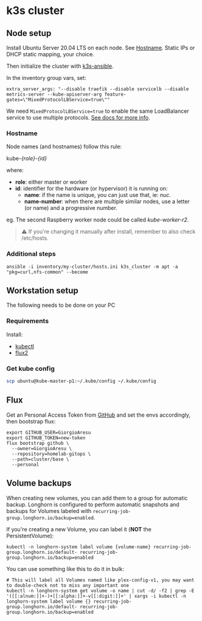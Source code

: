 # k3s cluster

## Node setup

Install Ubuntu Server 20.04 LTS on each node. See [Hostname](#Hostname).
Static IPs or DHCP static mapping, your choice.

Then initialize the cluster with [k3s-ansible](https://github.com/k3s-io/k3s-ansible).

In the inventory group vars, set:

```
extra_server_args: "--disable traefik --disable servicelb --disable metrics-server --kube-apiserver-arg feature-gates=\"MixedProtocolLBService=true\""
```

We need `MixedProtocolLBService=true` to enable the same LoadBalancer service to use multiple protocols.
[See docs for more info](https://kubernetes.io/docs/reference/command-line-tools-reference/feature-gates/).

### Hostname

Node names (and hostnames) follow this rule:

kube-*{role}*-*{id}*

where:

- **role**: either master or worker
- **id**: identifier for the hardware (or hypervisor) it is running on:
  - **name**: if the name is unique, you can just use that, ie: *nuc*.
  - **name-number**: when there are multiple similar nodes, use a letter (or name) and a progressive number.

eg. The second Raspberry worker node could be called *kube-worker-r2*.

> :warning: If you're changing it manually after install, remember to also check /etc/hosts.


### Additional steps

```shell
ansible -i inventory/my-cluster/hosts.ini k3s_cluster -m apt -a "pkg=curl,nfs-common" --become
```


## Workstation setup

The following needs to be done on your PC


### Requirements

Install:

- [kubectl](https://kubernetes.io/docs/tasks/tools/)
- [flux2](https://fluxcd.io/docs/installation/#install-the-flux-cli)


### Get kube config

```bash
scp ubuntu@kube-master-p1:~/.kube/config ~/.kube/config
```


## Flux

Get an Personal Access Token from [GitHub](https://github.com/settings/tokens) and set the envs accordingly, then bootstrap flux:

```
export GITHUB_USER=GiorgioAresu
export GITHUB_TOKEN=new-token
flux bootstrap github \
  --owner=GiorgioAresu \
  --repository=homelab-gitops \
  --path=cluster/base \
  --personal
```

## Volume backups

When creating new volumes, you can add them to a group for automatic backup.
Longhorn is configured to perform automatic snapshots and backups for Volumes labeled with `recurring-job-group.longhorn.io/backup=enabled`.

If you're creating a new Volume, you can label it (**NOT** the PersistentVolume):

```shell
kubectl -n longhorn-system label volume {volume-name} recurring-job-group.longhorn.io/default- recurring-job-group.longhorn.io/backup=enabled
```

You can use something like this to do it in bulk:

```shell
# This will label all Volumes named like plex-config-v1, you may want to double-check not to miss any important one
kubectl -n longhorn-system get volume -o name | cut -d/ -f2 | grep -E '([[:alnum:]]+-)+[[:alpha:]]+-v[[:digit:]]+' | xargs -i kubectl -n longhorn-system label volume {} recurring-job-group.longhorn.io/default- recurring-job-group.longhorn.io/backup=enabled
```
